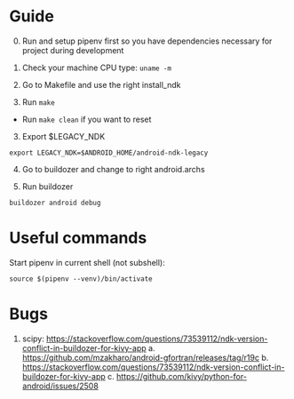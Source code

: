# Guide

0. Run and setup pipenv first so you have dependencies necessary for project during development

1. Check your machine CPU type: `uname -m`

1. Go to Makefile and use the right install_ndk

1. Run `make`

- Run `make clean` if you want to reset

3. Export $LEGACY_NDK

`export LEGACY_NDK=$ANDROID_HOME/android-ndk-legacy`

4. Go to buildozer and change to right android.archs

5. Run buildozer

`buildozer android debug`

# Useful commands

Start pipenv in current shell (not subshell):

`source $(pipenv --venv)/bin/activate`

# Bugs

1. scipy: https://stackoverflow.com/questions/73539112/ndk-version-conflict-in-buildozer-for-kivy-app
   a. https://github.com/mzakharo/android-gfortran/releases/tag/r19c
   b. https://stackoverflow.com/questions/73539112/ndk-version-conflict-in-buildozer-for-kivy-app
   c. https://github.com/kivy/python-for-android/issues/2508
